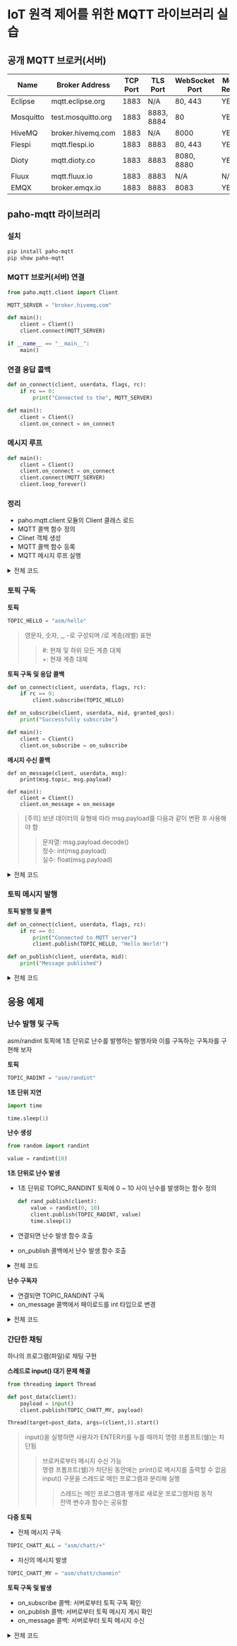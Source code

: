 # IoT 원격 제어를 위한 MQTT 라이브러리 실습

## 공개 MQTT 브로커(서버)

|Name |	Broker Address | TCP Port	| TLS Port | WebSocket Port| Message Retention|
|---|---|---|---|---|---|
Eclipse	| mqtt.eclipse.org	| 1883	| N/A	| 80, 443 |	YES  
Mosquitto	| test.mosquitto.org	| 1883	| 8883, 8884	| 80	| YES  
HiveMQ | broker.hivemq.com	| 1883	| N/A	| 8000	| YES  
Flespi | mqtt.flespi.io | 1883 | 8883 | 80, 443 | YES
Dioty	| mqtt.dioty.co |	1883 | 8883 |	8080, 8880 |	YES
Fluux	| mqtt.fluux.io |	1883 | 8883 |	N/A |	N/A
EMQX | broker.emqx.io |	1883 | 8883| 8083 |	YES

## paho-mqtt 라이브러리
### 설치
```sh
pip install paho-mqtt
pip show paho-mqtt 
```

### MQTT 브로커(서버) 연결
```python
from paho.mqtt.client import Client

MQTT_SERVER = "broker.hivemq.com"

def main():
    client = Client()
    client.connect(MQTT_SERVER)

if __name__ == "__main__":
    main()
```

### 연결 응답 콜백
```python
def on_connect(client, userdata, flags, rc):
    if rc == 0:
        print("Connected to the", MQTT_SERVER)

def main():
    client = Client()
    client.on_connect = on_connect
```

### 메시지 루프
```python
def main():
    client = Client()
    client.on_connect = on_connect
    client.connect(MQTT_SERVER)
    client.loop_forever()
```

### 정리
- paho.mqtt.client 모듈의 Client 클래스 로드
- MQTT 콜백 함수 정의
- Clinet 객체 생성
- MQTT 콜백 함수 등록
- MQTT 메시지 루프 실행

<details>
<summary>전체 코드</summary>

```python
from paho.mqtt.client import Client

MQTT_SERVER = "broker.hivemq.com"

def on_connect(client, userdata, flags, rc):
    if rc == 0:
        print("Connected to the", MQTT_SERVER)

def main():   
    client = Client()
    client.on_connect = on_connect
    client.connect(MQTT_SERVER)
    client.loop_forever()

if __name__ == "__main__":
    main()
```
</details>


### 토픽 구독
**토픽**
```python
TOPIC_HELLO = "asm/hello"
```
> 영문자, 숫자, _, -로 구성되며 /로 계층(레벨) 표현
>> #: 현재 및 하위 모든 계층 대체  
>> +: 현재 계층 대체  


**토픽 구독 및 응답 콜백**
```python
def on_connect(client, userdata, flags, rc):
    if rc == 0:
        client.subscribe(TOPIC_HELLO)   

def on_subscribe(client, userdata, mid, granted_qos):
    print("Successfully subscribe")

def main():
    client = Client()
    client.on_subscribe = on_subscribe
```

**메시지 수신 콜백**
```pythno
def on_message(client, userdata, msg):
    print(msg.topic, msg.payload) 

def main():
    client = Client()
    client.on_message = on_message
```

> [주의] 보낸 데이터의 유형에 따라 msg.payload를 다음과 같이 변환 후 사용해야 함
>> 문자열: msg.payload.decode()  
>> 정수: int(msg.payload)  
>> 실수: float(msg.payload)  

<details>
<summary>전체 코드</summary>

```python
from paho.mqtt.client import Client

MQTT_SERVER = "broker.hivemq.com"
TOPIC_HELLO = "asm/hello"

def on_connect(client, userdata, flags, rc):
    if rc == 0:
        client.subscribe(TOPIC_HELLO)   

def on_subscribe(client, userdata, mid, granted_qos):
    print("Successfully subscribe")

def on_message(client, userdata, msg):
    print(msg.topic + " " + msg.payload.decode())

def main():   
    client = Client()
    client.on_connect = on_connect
    client.on_subscribe = on_subscribe
    client.on_message = on_message
    client.connect(MQTT_SERVER)
    client.loop_forever()

if __name__ == "__main__":
    main()
```
</details>

### 토픽 메시지 발행
**토픽 발행 및 콜백**
```python
def on_connect(client, userdata, flags, rc):
    if rc == 0:
        print("Connected to MQTT server")
        client.publish(TOPIC_HELLO, "Hello World!")

def on_publish(client, userdata, mid):
    print("Message published")
```

<details>
<summary>전체 코드</summary>

```python
from paho.mqtt.client import Client

MQTT_SERVER = "broker.hivemq.com"
TOPIC_HELLO = "asm/hello"

def on_connect(client, userdata, flags, rc):
    if rc == 0:
        print("Connected to MQTT server")
        client.publish(TOPIC_HELLO, "Hello World!")

def on_publish(client, userdata, mid):
    print("Message published")

def main():
    client = Client()
    client.on_connect = on_connect
    client.on_publish = on_publish
    client.connect(MQTT_SERVER)
    client.loop_forever()

if __name__ == "__main__":
    main()
```
</details>

## 응용 예제

### 난수 발행 및 구독
asm/randint 토픽에 1초 단위로 난수를 발행하는 발행자와 이를 구독하는 구독자를 구현해 보자

**토픽**
```python
TOPIC_RADINT = "asm/randint"
```

**1초 단위 지연**
```python
import time

time.sleep(1)
```

**난수 생성**
```python
from random import randint

value = randint(10)
```

**1초 단위로 난수 발생**
- 1초 단위로 TOPIC_RANDINT 토픽에 0 ~ 10 사이 난수를 발생하는 함수 정의
  ```python
  def rand_publish(client):
      value = randint(0, 10)
      client.publish(TOPIC_RADINT, value)
      time.sleep(1)
  ```

- 연결되면 난수 발생 함수 호출
- on_publish 콜백에서 난수 발생 함수 호출

<details>
<summary>전체 코드</summary>

```python
from paho.mqtt.client import Client
from random import randint
import time

MQTT_SERVER = "broker.hivemq.com"
TOPIC_RADINT = "asm/randint"

def rand_publish(client):
    value = randint(0, 10)
    print(value)
    client.publish(TOPIC_RADINT, value)
    time.sleep(1)

def on_connect(client, userdata, flags, rc):
    if rc == 0:
        rand_publish(client)

def on_publish(client, userdata, mid):
    rand_publish(client)

def main():
    client = Client()
    client.on_connect = on_connect
    client.on_publish = on_publish
    client.connect(MQTT_SERVER)
    client.loop_forever()

if __name__ == "__main__":
    main()
```
</details>

**난수 구독자**
- 연결되면 TOPIC_RANDINT 구독
- on_message 콜백에서 페이로드를 int 타입으로 변경

<details>
<summary>전체 코드</summary>

```python
from paho.mqtt.client import Client

MQTT_SERVER = "broker.hivemq.com"
TOPIC_RADINT = "asm/randint"

def on_connect(client, userdata, flags, rc):
    if rc == 0:
        print("ok")
        client.subscribe(TOPIC_RADINT)   

def on_subscribe(client, userdata, mid, granted_qos):
    print("Successfully subscribe")

def on_message(client, userdata, msg):
    print(int(msg.payload))

def main():   
    client = Client()
    client.on_connect = on_connect
    client.on_subscribe = on_subscribe
    client.on_message = on_message
    client.connect(MQTT_SERVER)
    client.loop_forever()

if __name__ == "__main__":
    main()
```
</details>

### 간단한 채팅
하나의 프로그램(파일)로 채팅 구현

**스레드로 input() 대기 문제 해결**    
```python
from threading import Thread

def post_data(client):
    payload = input()
    client.publish(TOPIC_CHATT_MY, payload)

Thread(target=post_data, args=(client,)).start()
```

> input()을 실행하면 사용자가 ENTER키를 누를 때까지 명령 프롬프트(쉘)는 차단됨  
>> 브로커로부터 메시지 수신 가능  
>> 명령 프롬프트(쉘)가 차단된 동안에는 print()로 메시지를 출력할 수 없음  
>> input() 구문을 스레드로 메인 프로그램과 분리해 실행  
>>> 스레드는 메인 프로그램과 별개로 새로운 프로그램처럼 동작  
>>> 전역 변수과 함수는 공유함 


**다중 토픽**
- 전체 메시지 구독
```python
TOPIC_CHATT_ALL = "asm/chatt/+"
```

- 자신의 메시지 발생
```python
TOPIC_CHATT_MY = "asm/chatt/chanmin"
```

**토픽 구독 및 발생**
- on_subscribe 콜백: 서버로부터 토픽 구독 확인
- on_publish 콜백: 서버로부터 토픽 메시지 게시 확인
- on_message 콜백: 서버로부터 토픽 메시지 수신

<details>
<summary>전체 코드</summary>

```python
from paho.mqtt.client import Client
from threading import Thread

MQTT_SERVER = "broker.hivemq.com"
TOPIC_CHATT_ALL = "asm/chatt/+"
TOPIC_CHATT_MY = "asm/chatt/chanmin"

def post_data(client):
    payload = input()
    client.publish(TOPIC_CHATT_MY, payload)

def on_connect(client, userdata, flags, rc):
    if rc == 0:
        print("Successfully connected")
        client.subscribe(TOPIC_CHATT_ALL)
    else:
        print("Failed to connect")
        client.loop_stop()

def on_subscribe(client, userdata, mid, granted_qos):
        Thread(target=post_data, args=(client,)).start()

def on_publish(client, userdata, mid):
    Thread(target=post_data, args=(client,)).start()

def on_message(client, userdata, msg):
    print(msg.topic, "->", msg.payload.decode())

def main():
    client = Client()
    client.on_connect = on_connect
    client.on_subscribe = on_subscribe
    client.on_publish = on_publish
    client.on_message = on_message
    client.connect(MQTT_SERVER)
    try:
        client.loop_forever()
    except KeyboardInterrupt:
        client.disconnect()

if __name__ == "__main__":
    main()
```
</details>

